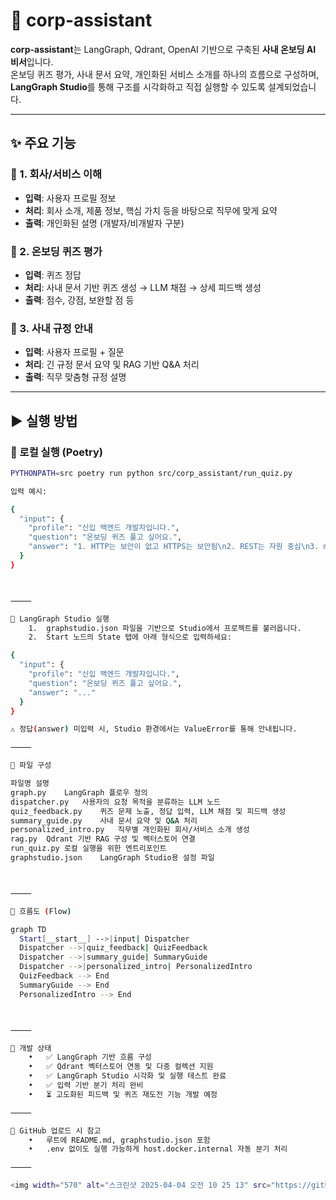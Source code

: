 # 🧠 corp-assistant

**corp-assistant**는 LangGraph, Qdrant, OpenAI 기반으로 구축된 **사내 온보딩 AI 비서**입니다.  
온보딩 퀴즈 평가, 사내 문서 요약, 개인화된 서비스 소개를 하나의 흐름으로 구성하며,  
**LangGraph Studio**를 통해 구조를 시각화하고 직접 실행할 수 있도록 설계되었습니다.

---

## ✨ 주요 기능

### 🔹 1. 회사/서비스 이해
- **입력**: 사용자 프로필 정보
- **처리**: 회사 소개, 제품 정보, 핵심 가치 등을 바탕으로 직무에 맞게 요약
- **출력**: 개인화된 설명 (개발자/비개발자 구분)

### 🔹 2. 온보딩 퀴즈 평가
- **입력**: 퀴즈 정답
- **처리**: 사내 문서 기반 퀴즈 생성 → LLM 채점 → 상세 피드백 생성
- **출력**: 점수, 강점, 보완할 점 등

### 🔹 3. 사내 규정 안내
- **입력**: 사용자 프로필 + 질문
- **처리**: 긴 규정 문서 요약 및 RAG 기반 Q&A 처리
- **출력**: 직무 맞춤형 규정 설명

---

## ▶️ 실행 방법

### 🧪 로컬 실행 (Poetry)

```bash
PYTHONPATH=src poetry run python src/corp_assistant/run_quiz.py

입력 예시:

{
  "input": {
    "profile": "신입 백엔드 개발자입니다.",
    "question": "온보딩 퀴즈 풀고 싶어요.",
    "answer": "1. HTTP는 보안이 없고 HTTPS는 보안됨\n2. REST는 자원 중심\n3. merge는 병합, rebase는 기록 재작성"
  }
}



⸻

🧱 LangGraph Studio 실행
	1.	graphstudio.json 파일을 기반으로 Studio에서 프로젝트를 불러옵니다.
	2.	Start 노드의 State 탭에 아래 형식으로 입력하세요:

{
  "input": {
    "profile": "신입 백엔드 개발자입니다.",
    "question": "온보딩 퀴즈 풀고 싶어요.",
    "answer": "..."
  }
}

⚠️ 정답(answer) 미입력 시, Studio 환경에서는 ValueError를 통해 안내됩니다.

⸻

📁 파일 구성

파일명	설명
graph.py	LangGraph 플로우 정의
dispatcher.py	사용자의 요청 목적을 분류하는 LLM 노드
quiz_feedback.py	퀴즈 문제 노출, 정답 입력, LLM 채점 및 피드백 생성
summary_guide.py	사내 문서 요약 및 Q&A 처리
personalized_intro.py	직무별 개인화된 회사/서비스 소개 생성
rag.py	Qdrant 기반 RAG 구성 및 벡터스토어 연결
run_quiz.py	로컬 실행을 위한 엔트리포인트
graphstudio.json	LangGraph Studio용 설정 파일



⸻

🧭 흐름도 (Flow)

graph TD
  Start[__start__] -->|input| Dispatcher
  Dispatcher -->|quiz_feedback| QuizFeedback
  Dispatcher -->|summary_guide| SummaryGuide
  Dispatcher -->|personalized_intro| PersonalizedIntro
  QuizFeedback --> End
  SummaryGuide --> End
  PersonalizedIntro --> End



⸻

🚧 개발 상태
	•	✅ LangGraph 기반 흐름 구성
	•	✅ Qdrant 벡터스토어 연동 및 다중 컬렉션 지원
	•	✅ LangGraph Studio 시각화 및 실행 테스트 완료
	•	✅ 입력 기반 분기 처리 완비
	•	⏳ 고도화된 피드백 및 퀴즈 재도전 기능 개발 예정

⸻

📌 GitHub 업로드 시 참고
	•	루트에 README.md, graphstudio.json 포함
	•	.env 없이도 실행 가능하게 host.docker.internal 자동 분기 처리

⸻

<img width="570" alt="스크린샷 2025-04-04 오전 10 25 13" src="https://github.com/user-attachments/assets/867c93e2-0b47-4245-b67f-a3559ce6519c" />


